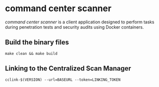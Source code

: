 # command center scanner #
*command center scanner* is a client application designed to perform tasks during penetration tests and security audits using
Docker containers.

## Build the binary files ##
`make clean && make build`


## Linking to the Centralized Scan Manager ##

`cclink-$(VERSION) --url=BASEURL --token=LINKING_TOKEN`